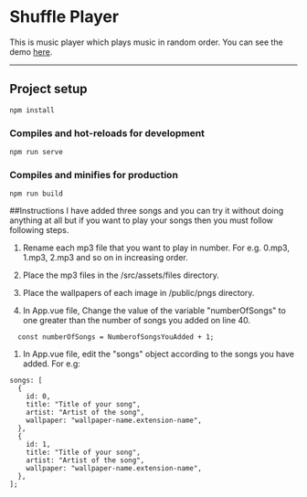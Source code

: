 # Shuffle Player

This is music player which plays music in random order. You can see the demo [here](https://bntharu.com.np/projects/shuffle-player).

---

## Project setup

```
npm install
```

### Compiles and hot-reloads for development

```
npm run serve
```

### Compiles and minifies for production

```
npm run build
```

##Instructions
I have added three songs and you can try it without doing anything at all but if you want to play your songs then you must follow following steps.

1. Rename each mp3 file that you want to play in number. For e.g. 0.mp3, 1.mp3, 2.mp3 and so on in increasing order.
1. Place the mp3 files in the /src/assets/files directory.
1. Place the wallpapers of each image in /public/pngs directory.

1. In App.vue file, Change the value of the variable "numberOfSongs" to one greater than the number of songs you added on line 40.

```
  const numberOfSongs = NumberofSongsYouAdded + 1;
```

1. In App.vue file, edit the "songs" object according to the songs you have added. For e.g:

```
songs: [
  {
    id: 0,
    title: "Title of your song",
    artist: "Artist of the song",
    wallpaper: "wallpaper-name.extension-name",
  },
  {
    id: 1,
    title: "Title of your song",
    artist: "Artist of the song",
    wallpaper: "wallpaper-name.extension-name",
  },
];
```
